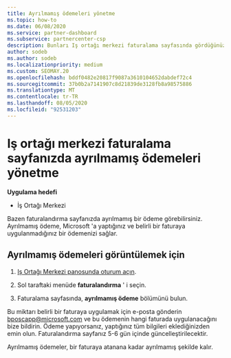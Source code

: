 ```yaml
---
title: Ayrılmamış ödemeleri yönetme
ms.topic: how-to
ms.date: 06/08/2020
ms.service: partner-dashboard
ms.subservice: partnercenter-csp
description: Bunları Iş ortağı merkezi faturalama sayfasında gördüğünüz ayrılmamış ödemeleri öğrenin. Bunları faturanız de nasıl uygulayacağınızı öğrenin.
author: sodeb
ms.author: sodeb
ms.localizationpriority: medium
ms.custom: SEOMAY.20
ms.openlocfilehash: bddf0482e20817f9087a3610104652dabdef72c4
ms.sourcegitcommit: 37b0b2a7141907c8d21839de3128fb8a98575886
ms.translationtype: MT
ms.contentlocale: tr-TR
ms.lasthandoff: 08/05/2020
ms.locfileid: "92531203"
---
```

# <a name="manage-unallocated-payments-on-your-partner-center-billing-page"></a>Iş ortağı merkezi faturalama sayfanızda ayrılmamış ödemeleri yönetme

**Uygulama hedefi**

- İş Ortağı Merkezi

Bazen faturalandırma sayfanızda ayrılmamış bir ödeme görebilirsiniz. Ayrılmamış ödeme, Microsoft 'a yaptığınız ve belirli bir faturaya uygulanmadığınız bir ödemenizi sağlar.

## <a name="to-view-your-unallocated-payments"></a>Ayrılmamış ödemeleri görüntülemek için

1. [Iş Ortağı Merkezi panosunda oturum açın](https://partner.microsoft.com/dashboard/home).

2. Sol taraftaki menüde **faturalandırma** ' i seçin.

3. Faturalama sayfasında, **ayrılmamış ödeme** bölümünü bulun. 

Bu miktarı belirli bir faturaya uygulamak için e-posta gönderin bposcapp@microsoft.com ve bu ödemenin hangi faturada uygulanacağını bize bildirin. Ödeme yapıyorsanız, yaptığınız tüm bilgileri eklediğinizden emin olun. Faturalandırma sayfanız 5-6 gün içinde güncelleştirilecektir. 

Ayrılmamış ödemeler, bir faturaya atanana kadar ayrılmamış şekilde kalır. 
